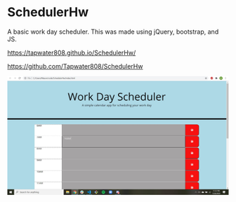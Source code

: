 # SchedulerHw

A basic work day scheduler.  This was made using jQuery, bootstrap, and JS.

 https://tapwater808.github.io/SchedulerHw/
 
 https://github.com/Tapwater808/SchedulerHw
 
 ![Screenshot](https://github.com/Tapwater808/SchedulerHw/blob/main/Assets/Scheduler%20SS.jpg?raw=true)
 

